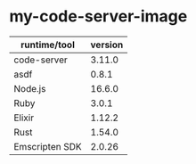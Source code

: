 # my-code-server-image

| runtime/tool | version |
| --- | --- |
| code-server | 3.11.0 |
| asdf | 0.8.1 |
| Node.js | 16.6.0 |
| Ruby | 3.0.1 |
| Elixir | 1.12.2 |
| Rust | 1.54.0 |
| Emscripten SDK | 2.0.26 |
